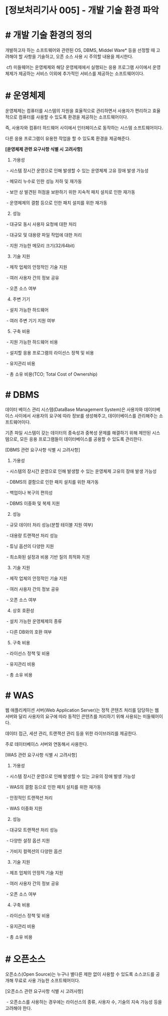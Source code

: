 # [정보처리기사 005] - 개발 기술 환경 파악



# **# 개발 기술 환경의 정의**

개발하고자 하는 소프트웨어와 관련된 OS, DBMS, Middel Ware* 등을 선정할 때 고려해야 할 사항을 기술하고, 오픈 소스 사용 시 주의할 내용을 제시한다.

​        cf) 미들웨어는 운영체제와 해당 운영체제에서 실행되는 응용 프로그램 사이에서 운영체제가 제공하는 서비스 이외에 추가적인 서비스를 제공하는 소프트웨어이다.



# **# 운영체제**

운영체제는 컴퓨터를 시스템의 자원을 효율적으로 관리하면서 사용자가 편리하고 효율적으로 컴퓨터를 사용할 수 있도록 환경을 제공하는 소프트웨어이다.

즉, 사용자와 컴퓨터 하드웨어 사이에서 인터페이스로 동작하는 시스템 소프트웨어이다.

다른 응용 프로그램이 유용한 작업을 할 수 있도록 환경을 제공해준다.



**[운영체제 관련 요구사항 식별 시 고려사항]**

1) 가용성

​        \- 시스템 장시간 운영으로 인해 발생할 수 있는 운영체제 고유 장애 발생 가능성

​        \- 메모리 누수로 인한 성능 저하 및 재가동

​        \- 보안 상 발견된 허점을 보완하기 위한 지속적  패치 설치로 인한 재가동

​        \- 운영체제의 결함 등으로 인한 패치 설치를 위한 재가동

2) 성능

​        \- 대규모 동시 사용자 요청에 대한 처리

​        \- 대규모 및 대용량 파일 작업에 대한 처리

​        \- 지원 가능한 메모리 크기(32/64bit)

3) 기술 지원

​        \- 제작 업체의 안정적인 기술 지원

​        \- 여러 사용자 간의 정보 공유

​        \- 오픈 소스 여부

4) 주변 기기

​        \- 설치 가능한 하드웨어

​        \- 여러 주변 기기 지원 여부

5) 구축 비용

​        \- 지원 가능한 하드웨어 비용

​        \- 설치할 응용 프로그램의 라이선스 정책 및 비용

​        \- 유지관리 비용

​        \- 총 소유 비용(TCO; Total Cost of Ownership)



# **# DBMS**

데이터 베이스 관리 시스템(DataBase Management System)은 사용자와 데이터베이스 사이에서 사용자의 요구에 따라 정보를 생성해주고, 데이터베이스를 관리해주는 소프트웨어이다.

기존 파일 시스템이 갖는 데이터의 종속성과 중복성 문제를 해결하기 위해 제안된 시스템으로, 모든 응용 프로그램들이 데이터베이스를 공용할 수 있도록 관리한다.



[DBMS 관련 요구사항 식별 시 고려사항]

1) 가용성

​        \- 시스템의 장시간 운영으로 인해 발생할 수 있는 운영체제 고유의 장애 발생 가능성

​        \- DBMS의 결함으로 인한 패치 설치를 위한 재가동

​        \- 백업이나 복구의 편의성

​        \- DBMS 이중화 및 복제 지원

2) 성능

​        \- 규모 데이터 처리 성능(분할 테이블 지원 여부)

​        \- 대용량 트랜잭션 처리 성능

​        \- 튜닝 옵션의 다양한 지원

​        \- 최소화된 설정과 비용 기반 질의 최적화 지원

3) 기술 지원

​        \- 제작 업체의 안정적인 기술 지원

​        \- 여러 사용자 간의 정보 공유

​        \- 오픈 소스 여부

4) 상호 호환성

​        \- 설치 가능한 운영체제의 종류

​        \- 다른 DB와의 호환 여부

5) 구축 비용

​        \- 라이선스 정책 및 비용

​        \- 유지관리 비용

​        \- 총 소유 비용



# **# WAS**

웹 애플리케이션 서버(Web Application Server)는 정적 콘텐츠 처리를 담당하는 웹 서버와 달리 사용자의 요구에 따라 동적인 콘텐츠를 처리하기 위해 사용되는 미들웨어이다.

데이터 접근, 세션 관리, 트랜잭션 관리 등을 위한 라이브러리를 제공한다.

주로 데이터베이스 서버와 연동해서 사용한다.



[WAS 관련 요구사항 식별 시 고려사항]

1) 가용성

​        \- 시스템 장시간 운영으로 인해 발생할 수 있는 고유의 장애 발생 가능성

​        \- WAS의 결함 등으로 인한 패치 설치를 위한 재가동

​        \- 안정적인 트랜잭션 처리

​        \- WAS 이중화 지원

2) 성능

​        \- 대규모 트랜잭션 처리 성능

​        \- 다양한 설정 옵션 지원

​        \- 가비지 컬렉션의 다양한 옵션

3) 기술 지원

​        \- 제조 업체의 안정적 기술 지원

​        \- 여러 사용자 간의 정보 공유

​        \- 오픈 소스 여부

4) 구축 비용

​        \- 라이선스 정책 및 비용

​        \- 유지관리 비용

​        \- 총 소유 비용



# **# 오픈소스**

오픈소스(Open Source)는 누구나 별다른 제한 없이 사용할 수 있도록 소스코드를 공개해 무료로 사용 가능한 소프트웨어이다.



[오픈소스 관련 요구사항 식별 시 고려사항]

​        \- 오픈소스를 사용하는 경우에는 라이선스의 종류, 사용자 수, 기술의 지속 가능성 등을 고려해야 한다.